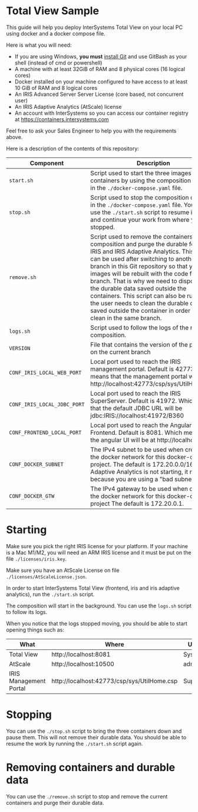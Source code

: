 # Total View Sample

This guide will help you deploy InterSystems Total View on your local PC using docker and a docker compose file.

Here is what you will need:
* If you are using Windows, **you must** [install Git](https://git-scm.com/download/win) and use GitBash as your shell (instead of cmd or powershell)
* A machine with at least 32GiB of RAM and 8 physical cores (16 logical cores)
* Docker installed on your machine configured to have access to at least 10 GiB of RAM and 8 logical cores
* An IRIS Advanced Server Server License (core based, not concurrent user)
* An IRIS Adaptive Analytics (AtScale) license
* An account with InterSystems so you can access our container registry at https://containers.intersystems.com

Feel free to ask your Sales Engineer to help you with the requirements above.

Here is a description of the contents of this repository:

| Component                     | Description                                                                                                                   |
|-------------------------------|-------------------------------------------------------------------------------------------------------------------------------|
| `start.sh`                    | Script used to start the three images as new containers by using the composition defined in the `./docker-compose.yaml` file. |
| `stop.sh`                     | Script used to stop the composition defined in the `./docker-compose.yaml` file. You can use the `./start.sh` script to resume it later and continue your work from where you stopped. |
| `remove.sh`                   | Script used to remove the containers of the composition and purge the durable folders of IRIS and IRIS Adaptive Analytics. This script can be used after switching to another branch in this Git repository so that your images will be rebuilt with the code from that branch. That is why we need to dispose of the durable data saved outside the containers. This script can also be run when the user needs to clean the durable data saved outside the container in order to start clean in the same branch. |
| `logs.sh`                     | Script used to follow the logs of the running composition. |
| `VERSION`                     | File that contains the version of the product on the current branch |
| `CONF_IRIS_LOCAL_WEB_PORT`    | Local port used to reach the IRIS management portal. Default is 42773 which means that the management portal will be at http://localhost:42773/csp/sys/UtilHome.csp |
| `CONF_IRIS_LOCAL_JDBC_PORT`   | Local port used to reach the IRIS SuperServer. Default is 41972. Which means that the default JDBC URL will be jdbc:IRIS://localhost:41972/B360 |
| `CONF_FRONTEND_LOCAL_PORT`    | Local port used to reach the Angular UI Frontend. Default is 8081. Which means that the angular UI will be at http://localhost:8081 |
| `CONF_DOCKER_SUBNET`          | The IPv4 subnet to be used when creating the docker network for this docker-compose project. The default is 172.20.0.0/16. If IRIS Adaptive Analytics is not starting, it may be because you are using a "bad subnet". |
| `CONF_DOCKER_GTW`             | The IPv4 gateway to be used when creating the docker network for this docker-compose project The default is 172.20.0.1. |


# Starting

Make sure you pick the right IRIS license for your platform. If your machine is a Mac M1/M2, you will need an ARM IRIS license and it must be put on the file `./licenses/iris.key`.

Make sure you have an AtScale License on file `./licenses/AtScaleLicense.json`.

In order to start InterSystems Total View (frontend, iris and iris adaptive analytics), run the `./start.sh` script.

The composition will start in the background. You can use the `logs.sh` script to follow its logs.

When you notice that the logs stopped moving, you should be able to start opening things such as:

| What | Where | Username | Password |
|------------------------|---------------------------------------------|-------------|-------|
| Total View             | http://localhost:8081                       | SystemAdmin | sys   |
| AtScale                | http://localhost:10500                      | admin       | admin |
| IRIS Management Portal | http://localhost:42773/csp/sys/UtilHome.csp | SuperUser   | sys   |

# Stopping

You can use the `./stop.sh` script to bring the three containers down and pause them. This will not remove their durable data. You should be able to resume the work by running the `./start.sh` script again.

# Removing containers and durable data

You can use the `./remove.sh` script to stop and remove the current containers and purge their durable data.
